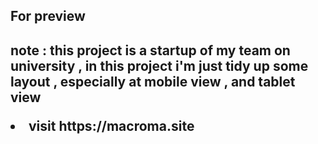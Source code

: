 <h2>For preview <h2>

note : this project is a startup of my team on university , in this project i'm just tidy up some layout , especially at mobile view , and tablet view 
<li>visit https://macroma.site
